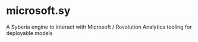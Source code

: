 # microsoft.sy
A Syberia engine to interact with Microsoft / Revolution Analytics tooling for deployable models
